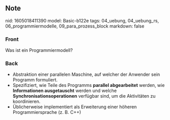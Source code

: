 ## Note
nid: 1605018411390
model: Basic-b122e
tags: 04_uebung, 04_uebung_rs, 06_programmiermodelle, 09_para_prozess_block
markdown: false

### Front
<p><span>Was ist ein Programmiermodell?</span>
</p>

### Back
<ul>
  <li>Abstraktion einer parallelen Maschine, auf welcher der
  Anwender sein Programm formuliert.
  <li>Spezifiziert, wie Teile des Programms <strong>parallel
  abgearbeitet</strong> werden, wie <strong>Informationen
  ausgetauscht</strong> werden und welche
  <strong>Synchronisationsoperationen</strong> verfügbar sind, um
  die Aktivitäten zu koordinieren.
  <li>Üblicherweise implementiert als Erweiterung einer höheren
  Programmiersprache (z. B. C++)
</ul>
